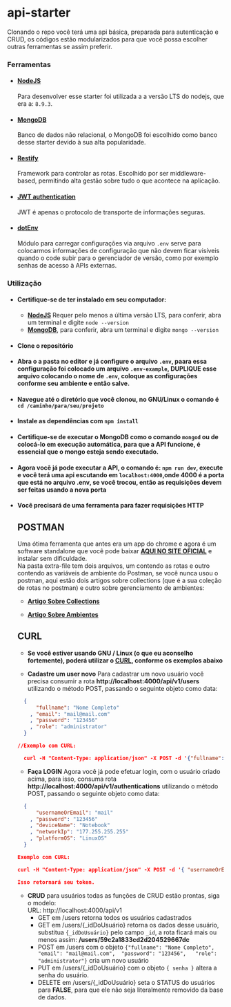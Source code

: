 # api-starter
Clonando o repo você terá uma api básica, preparada para autenticação e CRUD, os códigos estão modularizados para que você possa escolher outras ferramentas se assim preferir.

### Ferramentas

+ #### [NodeJS](https://nodejs.org/en/)
  Para desenvolver esse starter foi utilizada a a versão LTS do nodejs, que era a: `8.9.3`.

+ #### [MongoDB](https://www.mongodb.com)
  Banco de dados não relacional, o MongoDB foi escolhido como banco desse starter devido à sua alta popularidade.

+ #### [Restify](http://restify.com)
  Framework para controlar as rotas. Escolhido por ser middleware-based, permitindo alta gestão sobre tudo o que acontece na aplicação.

+ #### [JWT authentication](https://jwt.io/)
  JWT é apenas o protocolo de transporte de informações seguras.

+ #### [dotEnv](https://www.npmjs.com/package/dotenv)
  Módulo para carregar configurações via arquivo `.env` serve para colocarmos informações de configuração que não devem ficar visíveis quando o code subir para o gerenciador de versão, como por exemplo senhas de acesso à APIs externas.


### Utilização
+ #### Certifique-se de ter instalado em seu computador:
  - **[NodeJS](https://nodejs.org/en/)** Requer pelo menos a última versão LTS, para conferir, abra um terminal e digite `node --version`
  - **[MongoDB](https://www.mongodb.com)**, para conferir, abra um terminal e digite `mongo --version`
+ #### Clone o repositório
+ #### Abra o a pasta no editor e já configure o arquivo `.env`, paara essa configuração foi colocado um arquivo `.env-example`, DUPLIQUE esse arquivo colocando o nome de `.env`, coloque as configurações conforme seu ambiente e então salve.
+ #### Navegue até o diretório que você clonou, no GNU/Linux o comando é `cd /caminho/para/seu/projeto`
+ ####  Instale as dependências com `npm install`
+ #### Certifique-se de executar o MongoDB como o comando `mongod` ou de colocá-lo em execução automática, para que a API funcione, é essencial que o mongo esteja sendo executado.
+ #### Agora você já pode executar a API, o comando é: `npm run dev`, execute e você terá uma api escutando em `localhost:4000`,onde 4000 é a porta que está no arquivo .env, se você trocou, então as requisições devem ser feitas usando a nova porta

+ #### Você precisará de uma ferramenta para fazer requisições HTTP

  ## POSTMAN
  Uma ótima ferramenta que antes era um app do chrome e agora é um software standalone que você pode baixar  **[AQUI NO SITE OFICIAL](https://www.getpostman.com/)** e instalar sem dificuldade.  
  Na pasta extra-file tem dois arquivos, um contendo as rotas e outro contendo as variáveis de ambiente do Postman, se você nunca usou o postman, aqui estão dois artigos sobre collections (que é a sua coleção de rotas no postman) e outro sobre gerenciamento de ambientes:

  - **[Artigo Sobre Collections](https://www.getpostman.com/docs/postman/collections/data_formats)**

  - **[Artigo Sobre Ambientes](https://www.getpostman.com/docs/postman/environments_and_globals/manage_environments)**

  ## CURL
  - **Se você estiver usando GNU / Linux (o que eu aconselho fortemente), poderá utilizar o [CURL](https://curl.haxx.se/docs/manpage.html), conforme os exemplos abaixo**

  - **Cadastre um user novo**
  Para cadastrar um novo usuário você precisa consumir a rota **http://localhost:4000/api/v1/users** utilizando o método POST, passando o seguinte objeto como data:  

  ```json
    {
        "fullname": "Nome Completo"
      , "email": "mail@mail.com"
      ,	"password": "123456"
      ,	"role": "administrator"
    }

  //Exemplo com CURL:

    curl -H "Content-Type: application/json" -X POST -d '{"fullname": "Nome Completo", "email": "mail@mail.com",	"password": "123456",	"role": "administrator"}' http://localhost:4000/api/v1/users

  ```

  - **Faça LOGIN** Agora você já pode efetuar login, com o usuário criado acima, para isso, consuma rota **http://localhost:4000/api/v1/authentications** utilizando o método POST, passando o seguinte objeto como data:  

  ```json
    {
        "usernameOrEmail": "mail"
      , "password": "123456"
      , "deviceName": "Notebook"
      , "networkIp": "177.255.255.255"
      , "platformOS": "LinuxOS"
    }

  Exemplo com CURL:

  curl -H "Content-Type: application/json" -X POST -d '{ "usernameOrEmail": "mail", "password": "123456", "deviceName": "Notebook", "networkIp": "177.255.255.255", "platformOS": "LinuxOS"} ' http://localhost:4000/api/v1/authentications

  Isso retornará seu token.

  ```
  - **CRUD** para usuários todas as funções de CRUD estão prontas, siga o
  modelo:  
  URL: http://localhost:4000/api/v1
    - GET em /users retorna todos os usuários cadastrados
    - GET em /users/{_idDoUsuário} retorna os dados desse usuário, substitua `{_idDoUsuário}` pelo campo `_id`, a rota ficará mais ou menos assim:
      **/users/59c2a1833cd2d204529667dc**
    - POST em /users com o objeto `{"fullname": "Nome Completo", "email": "mail@mail.com",	"password": "123456",	"role": "administrator"}` cria um novo usuário
    - PUT em /users/{_idDoUsuário} com o objeto `{ senha }` altera a senha do usuário.
    - DELETE em /users/{_idDoUsuário} seta o STATUS do usuários para **FALSE**, para que ele não seja literalmente removido da base de dados.


